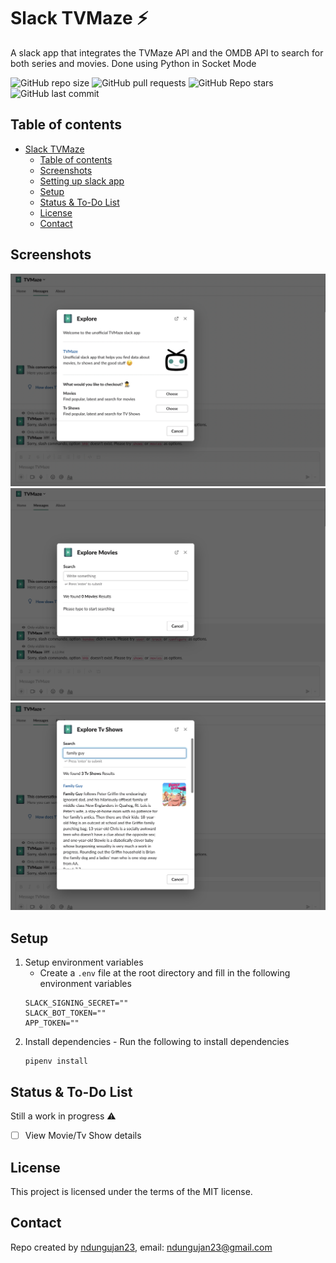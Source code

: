 # Slack TVMaze :zap:

A slack app that integrates the TVMaze API and the OMDB API to search for both series and movies.
Done using Python in Socket Mode

![GitHub repo size](https://img.shields.io/github/repo-size/ndungujan23/slack-tmdb?style=plastic)
![GitHub pull requests](https://img.shields.io/github/issues-pr/ndungujan23/slack-tmdb?style=plastic)
![GitHub Repo stars](https://img.shields.io/github/stars/ndungujan23/slack-tmdb?style=plastic)
![GitHub last commit](https://img.shields.io/github/last-commit/ndungujan23/slack-tmdb?style=plastic)

## Table of contents

* [Slack TVMaze](#slack-tvmaze)
    * [Table of contents](#table-of-contents)
    * [Screenshots](#screenshots)
    * [Setting up slack app](#setting-up-slack-app)
    * [Setup](#setup)
    * [Status & To-Do List](#status--to-do-list)
    * [License](#license)
    * [Contact](#contact)

## Screenshots

![Example screenshot](./docs/img/1.png)
![Example screenshot](./docs/img/2.png)
![Example screenshot](./docs/img/3.png)

## Setup

1. Setup environment variables
   - Create a `.env` file at the root directory and fill in the following environment variables
   ```
   SLACK_SIGNING_SECRET=""
   SLACK_BOT_TOKEN=""
   APP_TOKEN=""
    ```
2. Install dependencies - Run the following to install dependencies
    ```
    pipenv install
    ```

## Status & To-Do List
Still a work in progress ⚠️
- [ ] View Movie/Tv Show details

## License

This project is licensed under the terms of the MIT license.

## Contact

Repo created by [ndungujan23](https://github.com/ndungujan23), email: ndungujan23@gmail.com